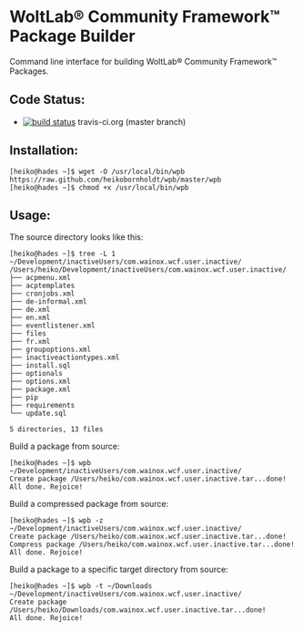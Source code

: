 WoltLab® Community Framework™ Package Builder
=============================================

Command line interface for building WoltLab® Community Framework™ Packages.

Code Status:
------------

* [![build status](https://secure.travis-ci.org/heikobornholdt/wpb.png)](https://travis-ci.org/heikobornholdt/wpb) travis-ci.org (master branch)

Installation:
-------------

    [heiko@hades ~]$ wget -O /usr/local/bin/wpb https://raw.github.com/heikobornholdt/wpb/master/wpb
    [heiko@hades ~]$ chmod +x /usr/local/bin/wpb

Usage:
------

The source directory looks like this:

    [heiko@hades ~]$ tree -L 1 ~/Development/inactiveUsers/com.wainox.wcf.user.inactive/
    /Users/heiko/Development/inactiveUsers/com.wainox.wcf.user.inactive/
    ├── acpmenu.xml
    ├── acptemplates
    ├── cronjobs.xml
    ├── de-informal.xml
    ├── de.xml
    ├── en.xml
    ├── eventlistener.xml
    ├── files
    ├── fr.xml
    ├── groupoptions.xml
    ├── inactiveactiontypes.xml
    ├── install.sql
    ├── optionals
    ├── options.xml
    ├── package.xml
    ├── pip
    ├── requirements
    └── update.sql    

    5 directories, 13 files

Build a package from source:

    [heiko@hades ~]$ wpb ~/Development/inactiveUsers/com.wainox.wcf.user.inactive/
    Create package /Users/heiko/com.wainox.wcf.user.inactive.tar...done!
    All done. Rejoice!

Build a compressed package from source:

    [heiko@hades ~]$ wpb -z ~/Development/inactiveUsers/com.wainox.wcf.user.inactive/
    Create package /Users/heiko/com.wainox.wcf.user.inactive.tar...done!
    Compress package /Users/heiko/com.wainox.wcf.user.inactive.tar...done!
    All done. Rejoice!

Build a package to a specific target directory from source:

    [heiko@hades ~]$ wpb -t ~/Downloads ~/Development/inactiveUsers/com.wainox.wcf.user.inactive/
    Create package /Users/heiko/Downloads/com.wainox.wcf.user.inactive.tar...done!
    All done. Rejoice!
